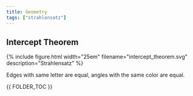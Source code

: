 ```yaml
---
title: Geometry
tags: ["strahlensatz"]
---
```


## Intercept Theorem

{% include figure.html width="25em" filename="intercept_theorem.svg" description="Strahlensatz" %}

Edges with same letter are equal, angles with the same color are equal.



{{ FOLDER_TOC }}
